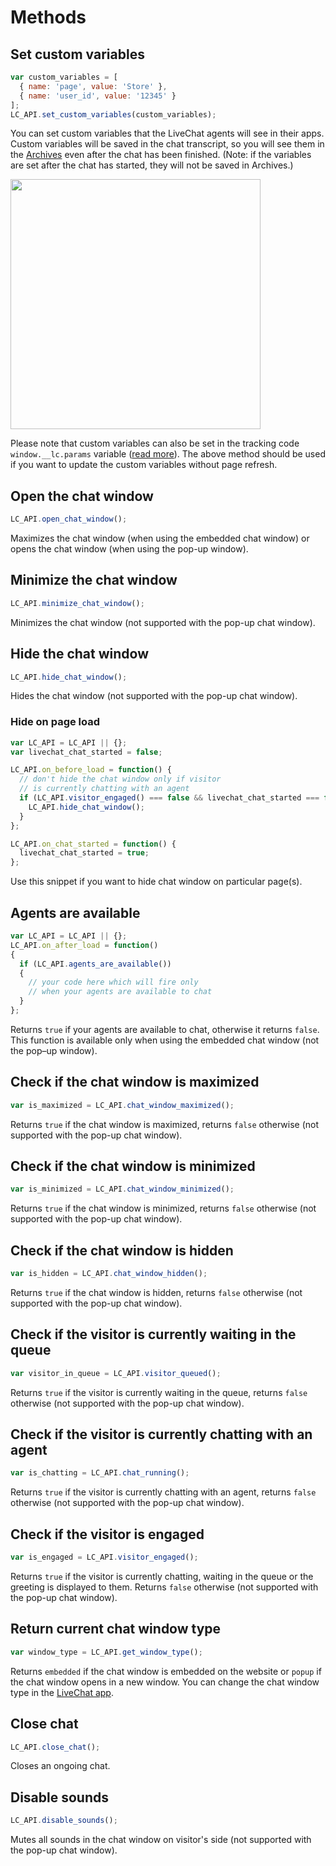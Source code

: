 # Methods

## Set custom variables

```js
var custom_variables = [
  { name: 'page', value: 'Store' },
  { name: 'user_id', value: '12345' }
];
LC_API.set_custom_variables(custom_variables);
```

You can set custom variables that the LiveChat agents will see in their apps. Custom variables will be saved in the chat transcript, so you will see them in the [Archives](https://my.livechatinc.com/archives) even after the chat has been finished. (Note: if the variables are set after the chat has started, they will not be saved in Archives.)

<img src="https://developers.livechatinc.com/wp-content/uploads/2015/12/custom-variables-in-livechat-u@2x.jpg" width="400"/>

Please note that custom variables can also be set in the tracking code `window.__lc.params` variable ([read more](#tracking-code)). The above method should be used if you want to update the custom variables without page refresh.

## Open the chat window

```js
LC_API.open_chat_window();
```

Maximizes the chat window (when using the embedded chat window) or opens the chat window (when using the pop-up window).

## Minimize the chat window

```js
LC_API.minimize_chat_window();
```

Minimizes the chat window (not supported with the pop-up chat window).

## Hide the chat window

```js
LC_API.hide_chat_window();
```

Hides the chat window (not supported with the pop-up chat window).

### Hide on page load

```js
var LC_API = LC_API || {};
var livechat_chat_started = false;

LC_API.on_before_load = function() {
  // don't hide the chat window only if visitor
  // is currently chatting with an agent
  if (LC_API.visitor_engaged() === false && livechat_chat_started === false) {
    LC_API.hide_chat_window();
  }
};

LC_API.on_chat_started = function() {
  livechat_chat_started = true;
};

```

Use this snippet if you want to hide chat window on particular page(s).

## Agents are available

```js
var LC_API = LC_API || {};
LC_API.on_after_load = function()
{
  if (LC_API.agents_are_available())
  {
    // your code here which will fire only
    // when your agents are available to chat
  }
};
```

Returns `true` if your agents are available to chat, otherwise it returns `false`. This function is available only when using the embedded chat window (not the pop–up window).

## Check if the chat window is maximized

```js
var is_maximized = LC_API.chat_window_maximized();
```

Returns `true` if the chat window is maximized, returns `false` otherwise (not supported with the pop-up chat window).

## Check if the chat window is minimized

```js
var is_minimized = LC_API.chat_window_minimized();
```

Returns `true` if the chat window is minimized, returns `false` otherwise (not supported with the pop-up chat window).

## Check if the chat window is hidden

```js
var is_hidden = LC_API.chat_window_hidden();
```

Returns `true` if the chat window is hidden, returns `false` otherwise (not supported with the pop-up chat window).

## Check if the visitor is currently waiting in the queue

```js
var visitor_in_queue = LC_API.visitor_queued();
```

Returns `true` if the visitor is currently waiting in the queue, returns `false` otherwise (not supported with the pop-up chat window).

## Check if the visitor is currently chatting with an agent

```js
var is_chatting = LC_API.chat_running();
```

Returns `true` if the visitor is currently chatting with an agent, returns `false` otherwise (not supported with the pop-up chat window).

## Check if the visitor is engaged

```js
var is_engaged = LC_API.visitor_engaged();
```

Returns `true` if the visitor is currently chatting, waiting in the queue or the greeting is displayed to them. Returns `false` otherwise (not supported with the pop-up chat window).


## Return current chat window type

```js
var window_type = LC_API.get_window_type();
```

Returns `embedded` if the chat window is embedded on the website or `popup` if the chat window opens in a new window. You can change the chat window type in the [LiveChat app](https://my.livechatinc.com/settings/window-type).


## Close chat

```js
LC_API.close_chat();

```
Closes an ongoing chat.


## Disable sounds

```js
LC_API.disable_sounds();

```

Mutes all sounds in the chat window on visitor's side (not supported with the pop-up chat window).
